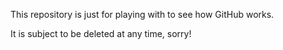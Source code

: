 This repository is just for playing with to see how GitHub works.

It is subject to be deleted at any time, sorry!
